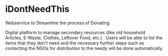 # iDontNeedThis

Webservice to Streamline the process of Donating 


Digital platform to manage secondary resources (like old household Articles, E-Waste, Clothes, Leftover Food, etc.) . Users will be able to list the items that they don't need and the necessary further steps such as contacting the NGOs for distribution to the needy will be done automatically.
